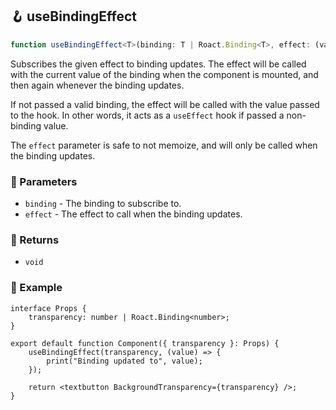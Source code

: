 ## 🪝 useBindingEffect

```ts
function useBindingEffect<T>(binding: T | Roact.Binding<T>, effect: (value: T) => void): void;
```

Subscribes the given effect to binding updates. The effect will be called with the current value of the binding when the component is mounted, and then again whenever the binding updates.

If not passed a valid binding, the effect will be called with the value passed to the hook. In other words, it acts as a `useEffect` hook if passed a non-binding value.

The `effect` parameter is safe to not memoize, and will only be called when the binding updates.

### 📕 Parameters

-   `binding` - The binding to subscribe to.
-   `effect` - The effect to call when the binding updates.

### 📗 Returns

-   `void`

### 📘 Example

```tsx
interface Props {
	transparency: number | Roact.Binding<number>;
}

export default function Component({ transparency }: Props) {
	useBindingEffect(transparency, (value) => {
		print("Binding updated to", value);
	});

	return <textbutton BackgroundTransparency={transparency} />;
}
```
